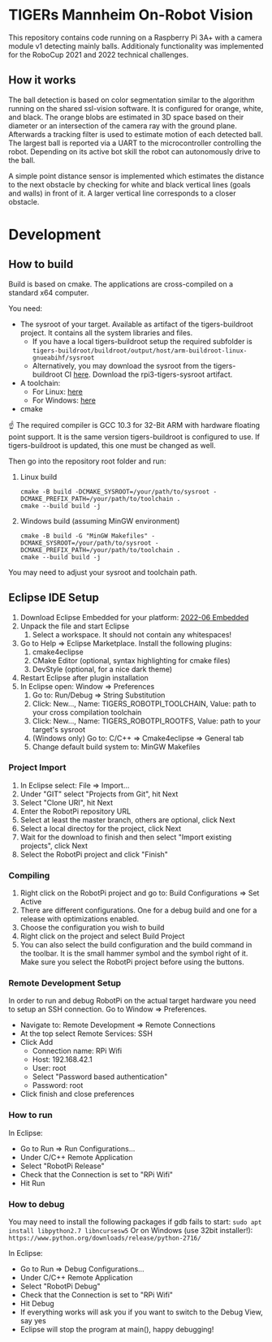 # TIGERs Mannheim On-Robot Vision
This repository contains code running on a Raspberry Pi 3A+ with a camera module v1 detecting mainly balls. Additionaly functionality was implemented for the RoboCup 2021 and 2022 technical challenges.

## How it works
The ball detection is based on color segmentation similar to the algorithm running on the shared ssl-vision software. It is configured for orange, white, and black. The orange blobs are estimated in 3D space based on their diameter or an intersection of the camera ray with the ground plane. Afterwards a tracking filter is used to estimate motion of each detected ball. The largest ball is reported via a UART to the microcontroller controlling the robot. Depending on its active bot skill the robot can autonomously drive to the ball.

A simple point distance sensor is implemented which estimates the distance to the next obstacle by checking for white and black vertical lines (goals and walls) in front of it. A larger vertical line corresponds to a closer obstacle.

# Development

## How to build

Build is based on cmake. The applications are cross-compiled on a standard x64 computer.

You need:
 - The sysroot of your target. Available as artifact of the tigers-buildroot project. It contains all the system libraries and files.
   - If you have a local tigers-buildroot setup the required subfolder is `tigers-buildroot/buildroot/output/host/arm-buildroot-linux-gnueabihf/sysroot`
   - Alternatively, you may download the sysroot from the tigers-buildroot CI [here](https://gitlab.tigers-mannheim.de/main/tigers-buildroot/-/pipelines). Download the rpi3-tigers-sysroot artifact.
 - A toolchain:
   - For Linux: [here](https://developer.arm.com/-/media/Files/downloads/gnu-a/10.3-2021.07/binrel/gcc-arm-10.3-2021.07-x86_64-arm-none-linux-gnueabihf.tar.xz)
   - For Windows: [here](https://developer.arm.com/-/media/Files/downloads/gnu-a/10.3-2021.07/binrel/gcc-arm-10.3-2021.07-mingw-w64-i686-arm-none-linux-gnueabihf.tar.xz)
 - cmake

:point_up: The required compiler is GCC 10.3 for 32-Bit ARM with hardware floating point support. It is the same version tigers-buildroot is configured to use. If tigers-buildroot is updated, this one must be changed as well.

Then go into the repository root folder and run:

1. Linux build
   ```
   cmake -B build -DCMAKE_SYSROOT=/your/path/to/sysroot -DCMAKE_PREFIX_PATH=/your/path/to/toolchain .
   cmake --build build -j
   ```
1. Windows build (assuming MinGW environment)
   ```
   cmake -B build -G "MinGW Makefiles" -DCMAKE_SYSROOT=/your/path/to/sysroot -DCMAKE_PREFIX_PATH=/your/path/to/toolchain .
   cmake --build build -j
   ```

You may need to adjust your sysroot and toolchain path.


## Eclipse IDE Setup

1. Download Eclipse Embedded for your platform: [2022-06 Embedded](https://www.eclipse.org/downloads/packages/release/2022-06/r/eclipse-ide-embedded-cc-developers)
1. Unpack the file and start Eclipse
    1. Select a workspace. It should not contain any whitespaces!
1. Go to Help => Eclipse Marketplace. Install the following plugins:
    1. cmake4eclipse
    1. CMake Editor (optional, syntax highlighting for cmake files)
    1. DevStyle (optional, for a nice dark theme)
1. Restart Eclipse after plugin installation
1. In Eclipse open: Window => Preferences
    1. Go to: Run/Debug => String Substitution
    1. Click: New..., Name: TIGERS_ROBOTPI_TOOLCHAIN, Value: path to your cross compilation toolchain
    1. Click: New..., Name: TIGERS_ROBOTPI_ROOTFS, Value: path to your target's sysroot
    1. (Windows only) Go to: C/C++ => Cmake4eclipse => General tab
    1. Change default build system to: MinGW Makefiles

### Project Import

1. In Eclipse select: File => Import...
1. Under "GIT" select "Projects from Git", hit Next
1. Select "Clone URI", hit Next
1. Enter the RobotPi repository URL
1. Select at least the master branch, others are optional, click Next
1. Select a local directoy for the project, click Next
1. Wait for the download to finish and then select "Import existing projects", click Next
1. Select the RobotPi project and click "Finish"

### Compiling

1. Right click on the RobotPi project and go to: Build Configurations => Set Active
1. There are different configurations. One for a debug build and one for a release with optimizations enabled.
1. Choose the configuration you wish to build
1. Right click on the project and select Build Project
1. You can also select the build configuration and the build command in the toolbar. It is the small hammer symbol and the symbol right of it. Make sure you select the RobotPi project before using the buttons.

### Remote Development Setup

In order to run and debug RobotPi on the actual target hardware you need to setup an SSH connection. Go to Window => Preferences.
 - Navigate to: Remote Development => Remote Connections
 - At the top select Remote Services: SSH
 - Click Add
   - Connection name: RPi Wifi
   - Host: 192.168.42.1
   - User: root
   - Select "Password based authentication"
   - Password: root
 - Click finish and close preferences

### How to run

In Eclipse:
 - Go to Run => Run Configurations...
 - Under C/C++ Remote Application
 - Select "RobotPi Release"
 - Check that the Connection is set to "RPi Wifi"
 - Hit Run

### How to debug

You may need to install the following packages if gdb fails to start: `sudo apt install libpython2.7 libncursesw5`
Or on Windows (use 32bit installer!): `https://www.python.org/downloads/release/python-2716/`

In Eclipse:
 - Go to Run => Debug Configurations...
 - Under C/C++ Remote Application
 - Select "RobotPi Debug"
 - Check that the Connection is set to "RPi Wifi"
 - Hit Debug
 - If everything works will ask you if you want to switch to the Debug View, say yes
 - Eclipse will stop the program at main(), happy debugging!
